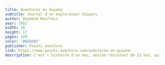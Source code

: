 ```yaml
---
title: Aventures en Guyane
subtitle: Journal d'un explorateur disparu
author: Raymond Maufrais
year: 1952
width: 10
height: 17
pages: 320
color: '#929292'
publisher: Points aventure
link: https://www.points-aventure.com/aventures-en-guyane
description: C'est l'histoire d'un mec, ancien résistant de 23 ans, qui part en Guyane. Et ça tourne mal, mais alors vraiment mal. Nous n'aurions pas pu lire ce passionnant récit d'aventure si un indien n'avait pas retrouvé les carnets de l'homme disparu dans les profondeurs de la jungle amazonienne… Si cette lecture macabre n'a pas suffit pour vous déprimer, <cite>À la recherche de mon fils</cite>, témoignagne du père de Raymond, comptable Toulousain ayant cherché son fils pendant 12 ans dans la jungle, est simplement déchirant.
---
```

